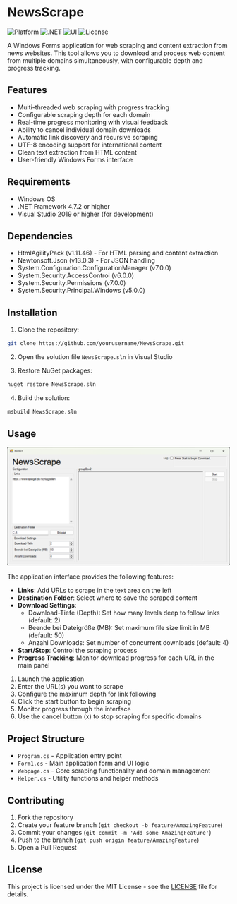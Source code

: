 # NewsScrape

![Platform](https://img.shields.io/badge/platform-Windows-lightgrey)
![.NET](https://img.shields.io/badge/.NET-4.7.2-blue)
![UI](https://img.shields.io/badge/UI-Windows%20Forms-green)
![License](https://img.shields.io/badge/license-MIT-brightgreen)


A Windows Forms application for web scraping and content extraction from news websites. This tool allows you to download and process web content from multiple domains simultaneously, with configurable depth and progress tracking.

## Features

- Multi-threaded web scraping with progress tracking
- Configurable scraping depth for each domain
- Real-time progress monitoring with visual feedback
- Ability to cancel individual domain downloads
- Automatic link discovery and recursive scraping
- UTF-8 encoding support for international content
- Clean text extraction from HTML content
- User-friendly Windows Forms interface

## Requirements

- Windows OS
- .NET Framework 4.7.2 or higher
- Visual Studio 2019 or higher (for development)

## Dependencies

- HtmlAgilityPack (v1.11.46) - For HTML parsing and content extraction
- Newtonsoft.Json (v13.0.3) - For JSON handling
- System.Configuration.ConfigurationManager (v7.0.0)
- System.Security.AccessControl (v6.0.0)
- System.Security.Permissions (v7.0.0)
- System.Security.Principal.Windows (v5.0.0)

## Installation

1. Clone the repository:
```bash
git clone https://github.com/yourusername/NewsScrape.git
```

2. Open the solution file `NewsScrape.sln` in Visual Studio

3. Restore NuGet packages:
```bash
nuget restore NewsScrape.sln
```

4. Build the solution:
```bash
msbuild NewsScrape.sln
```

## Usage

![NewsScrape Main Interface - URL Configuration and Download Settings](newsscrape-main-interface.png)

The application interface provides the following features:

- **Links**: Add URLs to scrape in the text area on the left
- **Destination Folder**: Select where to save the scraped content
- **Download Settings**:
  - Download-Tiefe (Depth): Set how many levels deep to follow links (default: 2)
  - Beende bei Dateigröße (MB): Set maximum file size limit in MB (default: 50)
  - Anzahl Downloads: Set number of concurrent downloads (default: 4)
- **Start/Stop**: Control the scraping process
- **Progress Tracking**: Monitor download progress for each URL in the main panel

1. Launch the application
2. Enter the URL(s) you want to scrape
3. Configure the maximum depth for link following
4. Click the start button to begin scraping
5. Monitor progress through the interface
6. Use the cancel button (x) to stop scraping for specific domains

## Project Structure

- `Program.cs` - Application entry point
- `Form1.cs` - Main application form and UI logic
- `Webpage.cs` - Core scraping functionality and domain management
- `Helper.cs` - Utility functions and helper methods

## Contributing

1. Fork the repository
2. Create your feature branch (`git checkout -b feature/AmazingFeature`)
3. Commit your changes (`git commit -m 'Add some AmazingFeature'`)
4. Push to the branch (`git push origin feature/AmazingFeature`)
5. Open a Pull Request

## License

This project is licensed under the MIT License - see the [LICENSE](LICENSE) file for details.
